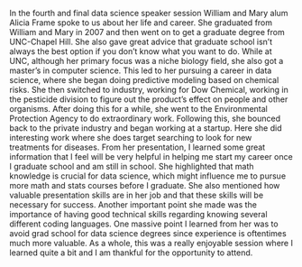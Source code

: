 In the fourth and final data science speaker session William and Mary alum Alicia Frame spoke to us about her life and career. She graduated from William and Mary in 2007 and then went on to get a graduate degree from UNC-Chapel Hill. She also gave great advice that graduate school isn’t always the best option if you don’t know what you want to do. While at UNC, although her primary focus was a niche biology field, she also got a master’s in computer science. This led to her pursuing a career in data science, where she began doing predictive modeling based on chemical risks. She then switched to industry, working for Dow Chemical, working in the pesticide division to figure out the product’s effect on people and other organisms. After doing this for a while, she went to the Environmental Protection Agency to do extraordinary work. Following this, she bounced back to the private industry and began working at a startup. Here she did interesting work where she does target searching to look for new treatments for diseases.
From her presentation, I learned some great information that I feel will be very helpful in helping me start my career once I graduate school and am still in school. She highlighted that math knowledge is crucial for data science, which might influence me to pursue more math and stats courses before I graduate. She also mentioned how valuable presentation skills are in her job and that these skills will be necessary for success. Another important point she made was the importance of having good technical skills regarding knowing several different coding languages. One massive point I learned from her was to avoid grad school for data science degrees since experience is oftentimes much more valuable. As a whole, this was a really enjoyable session where I learned quite a bit and I am thankful for the opportunity to attend.
